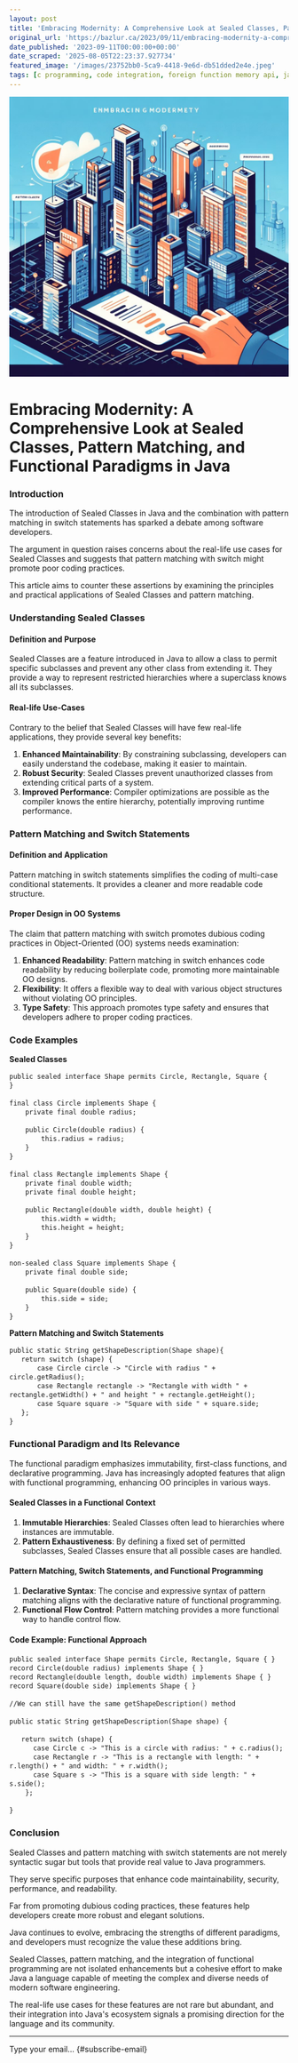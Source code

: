 ```yaml
---
layout: post
title: 'Embracing Modernity: A Comprehensive Look at Sealed Classes, Pattern Matching, and Functional Paradigms in Java'
original_url: 'https://bazlur.ca/2023/09/11/embracing-modernity-a-comprehensive-look-at-sealed-classes-pattern-matching-and-functional-paradigms-in-java/'
date_published: '2023-09-11T00:00:00+00:00'
date_scraped: '2025-08-05T22:23:37.927734'
featured_image: '/images/23752bb0-5ca9-4418-9e6d-db51dded2e4e.jpeg'
tags: [c programming, code integration, foreign function memory api, java, jep 454, jni, native libraries, openjdk, project panama, software development, carrier threads, code optimization, concurrent programming, httpclient, jsoup, jvm flags, native methods, performance tuning, pinning, reentrantlock, scalability, synchronization, virtual threads 2, web crawler, atomicinteger, bestpractices, codeexamples, concurrency, databaseconnections, jdk21, junit, programmingtips, resourcemanagement, semaphore, softwareengineering, threading, virtualthreads, cyclicbarrier, multithreading, programming, threadsynchronization, countdownlatch, learning thread programming, classical threads, jdk 21, multi threading, performance optimization, sdkman 2, throughput, web crawling, experiment, jvm, memory management, native threads, operating system, outofmemoryerror, stack size, thread creation, virtual memory, newsletter, career advice, community involvement, java development, mentoring, oracle ace, programming philosophy, simon martinelli, software architecture, software industry trends, technology evaluation]
---
```


![](images/23752bb0-5ca9-4418-9e6d-db51dded2e4e.jpeg)

Embracing Modernity: A Comprehensive Look at Sealed Classes, Pattern Matching, and Functional Paradigms in Java
===============================================================================================================

### **Introduction**

The introduction of Sealed Classes in Java and the combination with pattern matching in switch statements has sparked a debate among software developers.

The argument in question raises concerns about the real-life use cases for Sealed Classes and suggests that pattern matching with switch might promote poor coding practices.

This article aims to counter these assertions by examining the principles and practical applications of Sealed Classes and pattern matching.

### **Understanding Sealed Classes**

#### **Definition and Purpose**

Sealed Classes are a feature introduced in Java to allow a class to permit specific subclasses and prevent any other class from extending it. They provide a way to represent restricted hierarchies where a superclass knows all its subclasses.

#### **Real-life Use-Cases**

Contrary to the belief that Sealed Classes will have few real-life applications, they provide several key benefits:

1. **Enhanced Maintainability**: By constraining subclassing, developers can easily understand the codebase, making it easier to maintain.
2. **Robust Security**: Sealed Classes prevent unauthorized classes from extending critical parts of a system.
3. **Improved Performance**: Compiler optimizations are possible as the compiler knows the entire hierarchy, potentially improving runtime performance.

### **Pattern Matching and Switch Statements**

#### **Definition and Application**

Pattern matching in switch statements simplifies the coding of multi-case conditional statements. It provides a cleaner and more readable code structure.

#### **Proper Design in OO Systems**

The claim that pattern matching with switch promotes dubious coding practices in Object-Oriented (OO) systems needs examination:

1. **Enhanced Readability**: Pattern matching in switch enhances code readability by reducing boilerplate code, promoting more maintainable OO designs.
2. **Flexibility**: It offers a flexible way to deal with various object structures without violating OO principles.
3. **Type Safety**: This approach promotes type safety and ensures that developers adhere to proper coding practices.

### **Code Examples**

**Sealed Classes**

```
public sealed interface Shape permits Circle, Rectangle, Square {
}

final class Circle implements Shape {
    private final double radius;

    public Circle(double radius) {
        this.radius = radius;
    }
}

final class Rectangle implements Shape {
    private final double width;
    private final double height;

    public Rectangle(double width, double height) {
        this.width = width;
        this.height = height;
    }
}

non-sealed class Square implements Shape {
    private final double side;

    public Square(double side) {
        this.side = side;
    }
}
```

**Pattern Matching and Switch Statements**

```
public static String getShapeDescription(Shape shape){
   return switch (shape) {
       case Circle circle -> "Circle with radius " + circle.getRadius();
       case Rectangle rectangle -> "Rectangle with width " + rectangle.getWidth() + " and height " + rectangle.getHeight();
       case Square square -> "Square with side " + square.side;
   };
}
```

### **Functional Paradigm and Its Relevance**

The functional paradigm emphasizes immutability, first-class functions, and declarative programming. Java has increasingly adopted features that align with functional programming, enhancing OO principles in various ways.

#### **Sealed Classes in a Functional Context**

1. **Immutable Hierarchies**: Sealed Classes often lead to hierarchies where instances are immutable.
2. **Pattern Exhaustiveness**: By defining a fixed set of permitted subclasses, Sealed Classes ensure that all possible cases are handled.

#### **Pattern Matching, Switch Statements, and Functional Programming**

1. **Declarative Syntax**: The concise and expressive syntax of pattern matching aligns with the declarative nature of functional programming.
2. **Functional Flow Control**: Pattern matching provides a more functional way to handle control flow.

#### **Code Example: Functional Approach**

```
public sealed interface Shape permits Circle, Rectangle, Square { }
record Circle(double radius) implements Shape { }
record Rectangle(double length, double width) implements Shape { }
record Square(double side) implements Shape { }

//We can still have the same getShapeDescription() method

public static String getShapeDescription(Shape shape) {

   return switch (shape) {
      case Circle c -> "This is a circle with radius: " + c.radius();
      case Rectangle r -> "This is a rectangle with length: " + r.length() + " and width: " + r.width();
      case Square s -> "This is a square with side length: " + s.side();
    };

}
```

### **Conclusion**

Sealed Classes and pattern matching with switch statements are not merely syntactic sugar but tools that provide real value to Java programmers.

They serve specific purposes that enhance code maintainability, security, performance, and readability.

Far from promoting dubious coding practices, these features help developers create more robust and elegant solutions.

Java continues to evolve, embracing the strengths of different paradigms, and developers must recognize the value these additions bring.

Sealed Classes, pattern matching, and the integration of functional programming are not isolated enhancements but a cohesive effort to make Java a language capable of meeting the complex and diverse needs of modern software engineering.

The real-life use cases for these features are not rare but abundant, and their integration into Java's ecosystem signals a promising direction for the language and its community.  

*** ** * ** ***

Type your email... {#subscribe-email}
